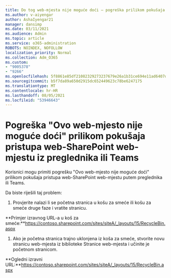 ```yaml
---
title: Do tog web-mjesta nije moguće doći – pogreška prilikom pokušaja pristupa web-SharePoint web-mjestu iz preglednika ili Teams
ms.author: v-aiyengar
author: AshaIyengar21
manager: dansimp
ms.date: 03/11/2021
ms.audience: Admin
ms.topic: article
ms.service: o365-administration
ROBOTS: NOINDEX, NOFOLLOW
localization_priority: Normal
ms.collection: Adm_O365
ms.custom:
- "9005378"
- "9266"
ms.openlocfilehash: 5f8861e85df21082329273237679e26a1b31ce694e11ad6407d4690d7caf2fc9
ms.sourcegitcommit: b5f7da89a650d2915dc652449623c78be6247175
ms.translationtype: MT
ms.contentlocale: hr-HR
ms.lasthandoff: 08/05/2021
ms.locfileid: "53946643"
---
```

# <a name="this-site-cant-be-reached-error-when-trying-to-access-sharepoint-site-from-browser-or-teams"></a>Pogreška "Ovo web-mjesto nije moguće doći" prilikom pokušaja pristupa web-SharePoint web-mjestu iz preglednika ili Teams

Korisnici mogu primiti pogrešku "Ovo web-mjesto nije moguće doći" prilikom pokušaja pristupa web-SharePoint web-mjestu putem preglednika ili Teams. 

Da biste riješili taj problem: 

1. Provjerite nalazi li se početna stranica u košu za smeće ili košu za smeće druge faze i vratite stranicu.

**Primjer izravnog URL-a u koš za smeće:**https://contoso.sharepoint.com/sites/siteA/_layouts/15/RecycleBin.aspx

1. Ako je početna stranica trajno uklonjena iz koša za smeće, stvorite novu stranicu web-mjesta iz biblioteke Stranice web-mjesta i učinite je početnom stranicom. 

**Ogledni izravni URL:**https://contoso.sharepoint.com/sites/siteA/_layouts/15/RecycleBin.aspx